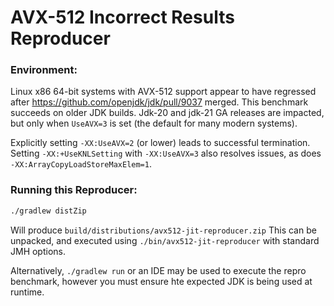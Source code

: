# AVX-512 Incorrect Results Reproducer

### Environment:

Linux x86 64-bit systems with AVX-512 support appear to have regressed after
https://github.com/openjdk/jdk/pull/9037 merged. This benchmark succeeds on
older JDK builds. Jdk-20 and jdk-21 GA releases are impacted, but only when
`UseAVX=3` is set (the default for many modern systems).

Explicitly setting `-XX:UseAVX=2` (or lower) leads to successful termination.
Setting `-XX:+UseKNLSetting` with `-XX:UseAVX=3` also resolves issues,
as does `-XX:ArrayCopyLoadStoreMaxElem=1`.

### Running this Reproducer:

```bash
./gradlew distZip
```

Will produce `build/distributions/avx512-jit-reproducer.zip`
This can be unpacked, and executed using `./bin/avx512-jit-reproducer` with standard JMH options.

Alternatively, `./gradlew run` or an IDE may be used to execute the repro benchmark, however
you must ensure hte expected JDK is being used at runtime.
